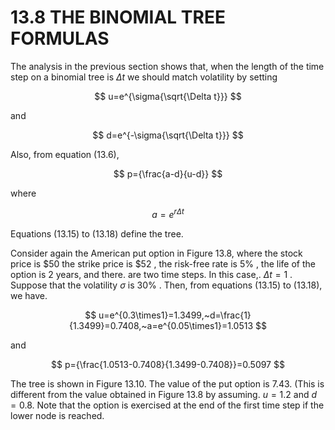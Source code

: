 # 13.8 THE BINOMIAL TREE FORMULAS  

The analysis in the previous section shows that, when the length of the time step on a binomial tree is $\Delta t$ we should match volatility by setting  

$$
u=e^{\sigma{\sqrt{\Delta t}}}
$$  

and  

$$
d=e^{-\sigma{\sqrt{\Delta t}}}
$$  

Also, from equation (13.6),  

$$
p={\frac{a-d}{u-d}}
$$  

where  

$$
a=e^{r\Delta t}
$$  

Equations (13.15) to (13.18) define the tree.  

Consider again the American put option in Figure 13.8, where the stock price is $\$50$ the strike price is $\$52$ , the risk-free rate is $5\%$ , the life of the option is 2 years, and there. are two time steps. In this case,. $\Delta t=1$ . Suppose that the volatility $\sigma$ is $30\%$ . Then, from equations (13.15) to (13.18), we have.  

$$
u=e^{0.3\times1}=1.3499,~d=\frac{1}{1.3499}=0.7408,~a=e^{0.05\times1}=1.0513
$$  

and  

$$
p={\frac{1.0513-0.7408}{1.3499-0.7408}}=0.5097
$$  

The tree is shown in Figure 13.10. The value of the put option is 7.43. (This is different from the value obtained in Figure 13.8 by assuming. $u=1.2$ and $d=0.8.$ Note that the option is exercised at the end of the first time step if the lower node is reached.  
